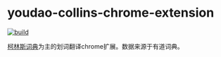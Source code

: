 # youdao-collins-chrome-extension

[![build](https://api.travis-ci.org/oyyd/http-proxy-to-socks.svg?branch=master)](https://travis-ci.org/oyyd/http-proxy-to-socks)

[柯林斯词典](https://www.collinsdictionary.com/)为主的划词翻译chrome扩展。数据来源于有道词典。
